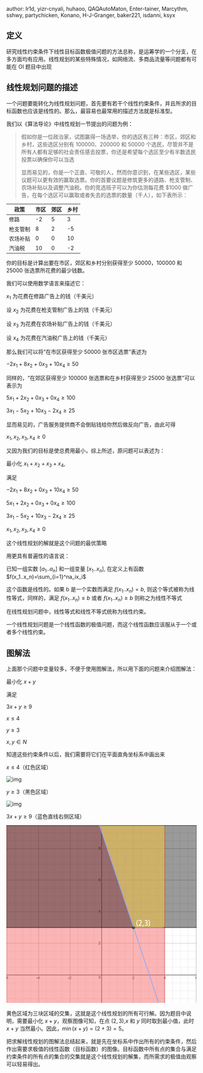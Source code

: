 author: Ir1d, yizr-cnyali, huhaoo, QAQAutoMaton, Enter-tainer, Marcythm, sshwy, partychicken, Konano, H-J-Granger, baker221, isdanni, ksyx

## 定义

研究线性约束条件下线性目标函数极值问题的方法总称，是运筹学的一个分支，在多方面均有应用。线性规划的某些特殊情况，如网络流、多商品流量等问题都有可能在 OI 题目中出现

## 线性规划问题的描述

一个问题要能转化为线性规划问题，首先要有若干个线性约束条件，并且所求的目标函数也应该是线性的。那么，最容易也最常用的描述方法就是标准型。

我们以《算法导论》中线性规划一节提出的问题为例：

> 假如你是一位政治家，试图赢得一场选举，你的选区有三种：市区，郊区和乡村，这些选区分别有 100000、200000 和 50000 个选民，尽管并不是所有人都有足够的社会责任感去投票，你还是希望每个选区至少有半数选民投票以确保你可以当选
>
> 显而易见的，你是一个正直、可敬的人，然而你意识到，在某些选区，某些议题可以更有效的赢取选票。你的首要议题是修筑更多的道路、枪支管制、农场补贴以及调整汽油税。你的竞选班子可以为你估测每花费 $1000 做广告，在每个选区可以赢取或者失去的选票的数量（千人），如下表所示：

| 政策   | 市区 | 郊区 | 乡村 |
| ---- | -- | -- | -- |
| 修路   | -2 | 5  | 3  |
| 枪支管制 | 8  | 2  | -5 |
| 农场补贴 | 0  | 0  | 10 |
| 汽油税  | 10 | 0  | -2 |

你的目标是计算出要在市区，郊区和乡村分别获得至少 50000，100000 和 25000 张选票所花费的最少钱数。

我们可以使用数学语言来描述它：

$x_1$ 为花费在修路广告上的钱（千美元）

设 $x_2$ 为花费在枪支管制广告上的钱（千美元）

设 $x_3$ 为花费在农场补贴广告上的钱（千美元）

设 $x_4$ 为花费在汽油税广告上的钱（千美元）

那么我们可以将“在市区获得至少 50000 张市区选票”表述为

$-2x_1+8x_2+0x_3+10x_4 \geq 50$

同样的，“在郊区获得至少 100000 张选票和在乡村获得至少 25000 张选票”可以表示为

$5x_1+2x_2+0x_3+0x_4 \geq 100$

$3x_1-5x_2+10x_3-2x_4 \geq 25$

显而易见的，广告服务提供商不会倒贴钱给你然后做反向广告，由此可得

$x_1,x_2,x_3,x_4 \geq 0$

又因为我们的目标是使总费用最小，综上所述，原问题可以表述为：

最小化 $x_1+x_2+x_3+x_4$,

满足

$-2x_1+8x_2+0x_3+10x_4\geq50$

$5x_1+2x_2+0x_3+0x_4\geq100$

$3x_1-5x_2+10x_3-2x_4\geq25$

$x_1,x_2,x_3,x_4\geq0$

这个线性规划的解就是这个问题的最优策略

用更具有普遍性的语言说：

已知一组实数 $[a_1..a_n]$ 和一组变量 $[x_1..x_n]$, 在定义上有函数 $f(x_1..x_n)=\sum_{i=1}^na_ix_i$

这个函数是线性的。如果 b 是一个实数而满足 $f(x_1..x_n)=b$, 则这个等式被称为线性等式，同样的，满足 $f(x_1..x_n)\leq b$ 或者 $f(x_1..x_n)\geq b$ 则称之为线性不等式

在线性规划问题中，线性等式和线性不等式统称为线性约束。

一个线性规划问题是一个线性函数的极值问题，而这个线性函数应该服从于一个或者多个线性约束。

## 图解法

上面那个问题中变量较多，不便于使用图解法，所以用下面的问题来介绍图解法：

最小化 $x+y$

满足

$3x+y\geq9$

$x\leq4$

$y\geq3$

$x,y\in N$

知道这些约束条件以后，我们需要将它们在平面直角坐标系中画出来

$x\leq4$（红色区域）

![img](images/linear-programming1.png)

$y\geq3$（黑色区域）

![img](images/linear-programming2.png)

$3x+y\geq9$（蓝色直线右侧区域）

![img](images/linear-programming3.png)

黄色区域为三块区域的交集，这就是这个线性规划的所有可行解。因为题目中说明，需要最小化 $x + y$，观察图像可知，在点 $(2,3)$,$x$ 和 $y$ 同时取到最小值，此时 $x + y$ 当然最小。因此，$\min(x + y) = (2 + 3) = 5$。

把求解线性规划的图解法总结起来，就是先在坐标系中作出所有的约束条件，然后作出需要求极值的线性函数（目标函数）的图像。目标函数中所有点的集合与满足约束条件的所有点的集合的交集就是这个线性规划的解集，而所需求的极值由观察可以轻易得出。

